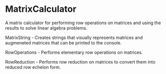 # MatrixCalculator
A matrix calculator for performing row operations on matrices and using the results to solve linear algebra problems.

MatrixString - Creates strings that visually represents matrices and augmeneted matrices that can be printed to the console.

RowOperations - Performs elementary row operations on matrices.

RowReduction - Performs row reduction on matrices to convert them into reduced row echelon form.
